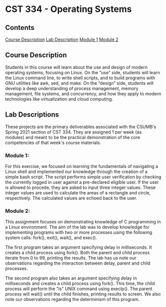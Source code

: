 # CST 334 - Operating Systems

## Contents
[Course Description](##-Course-Description)
[Lab Description](##-Lab-Descriptions)
[Module 1](###-Module-1:)
[Module 2](###-Module-2:)

## Course Description
Students in this course will learn about the use and design of modern operating systems, focusing on Linux. On the “use” side, students will learn the Linux command line, to write shell scripts, and to build programs with GNU utilities like awk, sed, and make. On the “design” side, students will develop a deep understanding of process management, memory management, file systems, and concurrency, and how they apply to modern technologies like virtualization and cloud computing.

## Lab Descriptions
These projects are the primary deliverables associated with the CSUMB's Spring 2021 section of CST 334. They are assigned 1 per week (as modules) and meant to be the practical demonstration of the core competencies of that week's course materials.

### Module 1:
For this exercise, we focused on learning the fundamentals of navigating a Linux shell and implemented our knowledge through the creation of a simple bash script. The script performs simple user verification by checking the currently logged in user against a pre-declared eligible user. If the user is allowed to procede, they are asked to input three integer values. These integer values are used to calculate the areas of a rectangle and circle, respectively. The calculated values are echoed back to the user.

### Module 2:
This assignment focuses on demonstrating knowledge of C programming in a Linux environment. The aim of the lab was to develop knowledge for implementing programs with two or more processes using the following system calls: fork(), exit(), wait(), and exec(). 

The first program takes an argument specifying delay in milliseconds. It creates a child process using fork(). Both the parent and child process iterate from 0 to 99, printing the results. The lab has us note our observations regarding the interaction between delay, parent and child processes.

The second program also takes an argument specifying delay in milliseconds and creates a child process using fork(). This time, the child process will perform the "ls" UNIX command using execlp(). The parent process will wait() until the child finishes, printing results to screen. We also note our observations regarding the determinism of this program.
